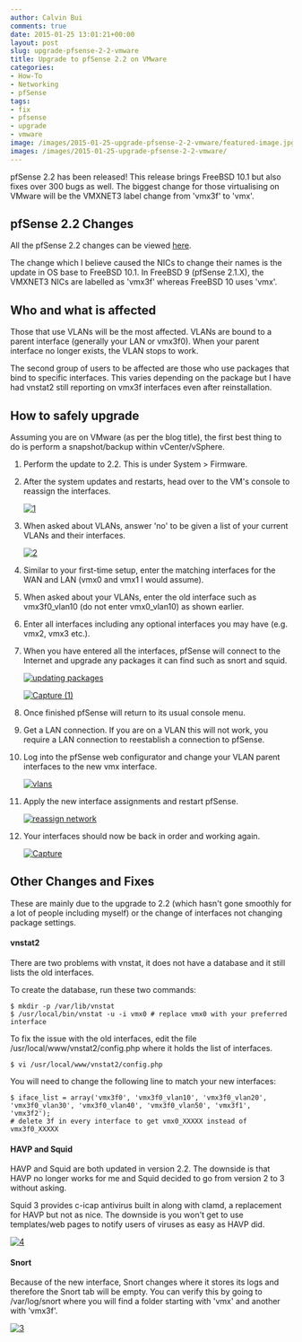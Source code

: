 ```yaml
---
author: Calvin Bui
comments: true
date: 2015-01-25 13:01:21+00:00
layout: post
slug: upgrade-pfsense-2-2-vmware
title: Upgrade to pfSense 2.2 on VMware
categories:
- How-To
- Networking
- pfSense
tags:
- fix
- pfsense
- upgrade
- vmware
image: /images/2015-01-25-upgrade-pfsense-2-2-vmware/featured-image.jpg 
images: /images/2015-01-25-upgrade-pfsense-2-2-vmware/
---
```


pfSense 2.2 has been released! This release brings FreeBSD 10.1 but also fixes over 300 bugs as well. The biggest change for those virtualising on VMware will be the VMXNET3 label change from 'vmx3f' to 'vmx'.

<!-- more -->

## pfSense 2.2 Changes

All the pfSense 2.2 changes can be viewed [here](https://doc.pfsense.org/index.php/2.2_New_Features_and_Changes).

The change which I believe caused the NICs to change their names is the update in OS base to FreeBSD 10.1. In FreeBSD 9 (pfSense 2.1.X), the VMXNET3 NICs are labelled as 'vmx3f' whereas FreeBSD 10 uses 'vmx'.

## Who and what is affected

Those that use VLANs will be the most affected. VLANs are bound to a parent interface (generally your LAN or vmx3f0). When your parent interface no longer exists, the VLAN stops to work.

The second group of users to be affected are those who use packages that bind to specific interfaces. This varies depending on the package but I have had vnstat2 still reporting on vmx3f interfaces even after reinstallation.

## How to safely upgrade

Assuming you are on VMware (as per the blog title), the first best thing to do is perform a snapshot/backup within vCenter/vSphere.

1. Perform the update to 2.2. This is under System > Firmware.
2. After the system updates and restarts, head over to the VM's console to reassign the interfaces. 

	[![1]({{page.images}}1.png)]({{page.images}}1.png)

3. When asked about VLANs, answer 'no' to be given a list of your current VLANs and their interfaces. 

	[![2]({{page.images}}2.png)]({{page.images}}2.png)

4. Similar to your first-time setup, enter the matching interfaces for the WAN and LAN (vmx0 and vmx1 I would assume).
5. When asked about your VLANs, enter the old interface such as vmx3f0_vlan10 (do not enter vmx0_vlan10) as shown earlier.
6. Enter all interfaces including any optional interfaces you may have (e.g. vmx2, vmx3 etc.).
7. When you have entered all the interfaces, pfSense will connect to the Internet and upgrade any packages it can find such as snort and squid.

	[![updating packages]({{page.images}}updating-packages.png)]({{page.images}}updating-packages.png)

	[![Capture (1)]({{page.images}}capture-1.png)]({{page.images}}capture-1.png)

8. Once finished pfSense will return to its usual console menu.
9. Get a LAN connection. If you are on a VLAN this will not work, you require a LAN connection to reestablish a connection to pfSense.
10. Log into the pfSense web configurator and change your VLAN parent interfaces to the new vmx interface.

	[![vlans]({{page.images}}vlans.png)]({{page.images}}vlans.png)

11. Apply the new interface assignments and restart pfSense.

	[![reassign network]({{page.images}}reassign-network.png)]({{page.images}}reassign-network.png)

12. Your interfaces should now be back in order and working again. 

	[![Capture]({{page.images}}capture4.png)]({{page.images}}capture4.png)

## Other Changes and Fixes

These are mainly due to the upgrade to 2.2 (which hasn't gone smoothly for a lot of people including myself) or the change of interfaces not changing package settings.

#### vnstat2

There are two problems with vnstat, it does not have a database and it still lists the old interfaces.

To create the database, run these two commands:

```terminal
$ mkdir -p /var/lib/vnstat
$ /usr/local/bin/vnstat -u -i vmx0 # replace vmx0 with your preferred interface
```

To fix the issue with the old interfaces, edit the file /usr/local/www/vnstat2/config.php where it holds the list of interfaces.

```terminal   
$ vi /usr/local/www/vnstat2/config.php
```

You will need to change the following line to match your new interfaces:

```terminal
$ iface_list = array('vmx3f0', 'vmx3f0_vlan10', 'vmx3f0_vlan20', 'vmx3f0_vlan30', 'vmx3f0_vlan40', 'vmx3f0_vlan50', 'vmx3f1', 'vmx3f2');
# delete 3f in every interface to get vmx0_XXXXX instead of vmx3f0_XXXXX
```

#### HAVP and Squid

HAVP and Squid are both updated in version 2.2. The downside is that HAVP no longer works for me and Squid decided to go from version 2 to 3 without asking.

Squid 3 provides c-icap antivirus built in along with clamd, a replacement for HAVP but not as nice. The downside is you won't get to use templates/web pages to notify users of viruses as easy as HAVP did.

[![4]({{page.images}}4.png)]({{page.images}}4.png)

#### Snort

Because of the new interface, Snort changes where it stores its logs and therefore the Snort tab will be empty. You can verify this by going to /var/log/snort where you will find a folder starting with 'vmx' and another with 'vmx3f'.

[![3]({{page.images}}3.png)]({{page.images}}3.png)
